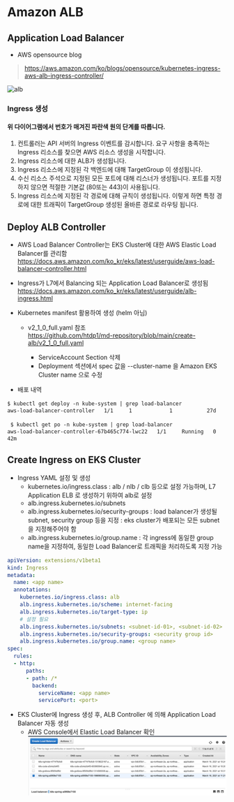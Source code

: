 # Amazon ALB

## Application Load Balancer

- AWS opensource blog
> <https://aws.amazon.com/ko/blogs/opensource/kubernetes-ingress-aws-alb-ingress-controller/>

<img src="https://d2908q01vomqb2.cloudfront.net/ca3512f4dfa95a03169c5a670a4c91a19b3077b4/2018/11/20/image1-1.png" width="800px" height="550px" title="alb" alt="alb"></img><br/>

### Ingress 생성
#### 위 다이어그램에서 번호가 매겨진 파란색 원의 단계를 따릅니다.

1. 컨트롤러는 API 서버의 Ingress 이벤트를 감시합니다. 요구 사항을 충족하는 Ingress 리소스를 찾으면 AWS 리소스 생성을 시작합니다.
2. Ingress 리소스에 대한 ALB가 생성됩니다.
3. Ingress 리소스에 지정된 각 백엔드에 대해 TargetGroup 이 생성됩니다.
4. 수신 리소스 주석으로 지정된 모든 포트에 대해 리스너가 생성됩니다. 포트를 지정하지 않으면 적절한 기본값 (80또는 443)이 사용됩니다.
5. Ingress 리소스에 지정된 각 경로에 대해 규칙이 생성됩니다. 이렇게 하면 특정 경로에 대한 트래픽이 TargetGroup 생성된 올바른 경로로 라우팅 됩니다.


## Deploy ALB Controller
- AWS Load Balancer Controller는 EKS Cluster에 대한 AWS Elastic Load Balancer를 관리함
<https://docs.aws.amazon.com/ko_kr/eks/latest/userguide/aws-load-balancer-controller.html>
- Ingress가 L7에서 Balancing 되는 Application Load Balancer로 생성됨
<https://docs.aws.amazon.com/ko_kr/eks/latest/userguide/alb-ingress.html>

- Kubernetes manifest 활용하여 생성 (helm 아님)
  - v2_1_0_full.yaml 참조  
  <https://github.com/htdp1/md-repository/blob/main/create-alb/v2_1_0_full.yaml>

    - ServiceAccount Section 삭제
    - Deployment 섹션에서 spec 값을 --cluster-name 을 Amazon EKS Cluster name 으로 수정

- 배포 내역
```
$ kubectl get deploy -n kube-system | grep load-balancer
aws-load-balancer-controller   1/1     1            1           27d

 $ kubectl get po -n kube-system | grep load-balancer
aws-load-balancer-controller-67b465c774-lwc22   1/1     Running   0          42m
```

## Create Ingress on EKS Cluster
- Ingress YAML 설정 및 생성
  - kubernetes.io/ingress.class
  : alb / nlb / clb 등으로 설정 가능하며, L7 Application ELB 로 생성하기 위하여 alb로 설정
  - alb.ingress.kubernetes.io/subnets
  - alb.ingress.kubernetes.io/security-groups
  : load balancer가 생성될 subnet, security group 등을 지정
  : eks cluster가 배포되는 모든 subnet 을 지정해주어야 함
  - alb.ingress.kubernetes.io/group.name
  : 각 ingress에 동일한 group name을 지정하여, 동일한 Load Balancer로 트래픽을 처리하도록 지정 가능

```yml
apiVersion: extensions/v1beta1
kind: Ingress
metadata:
  name: <app name>
  annotations:
    kubernetes.io/ingress.class: alb
    alb.ingress.kubernetes.io/scheme: internet-facing
    alb.ingress.kubernetes.io/target-type: ip
    # 설정 필요
    alb.ingress.kubernetes.io/subnets: <subnet-id-01>, <subnet-id-02>
    alb.ingress.kubernetes.io/security-groups: <security group id>
    alb.ingress.kubernetes.io/group.name: <group name>
spec:
  rules:
  - http:
      paths:
      - path: /*
        backend:
          serviceName: <app name>
          servicePort: <port>
```

- EKS Cluster에 Ingress 생성 후, ALB Controller 에 의해 Application Load Balancer 자동 생성
  - AWS Console에서 Elastic Load Balancer 확인
![](../../images/alb-console-view.png)
